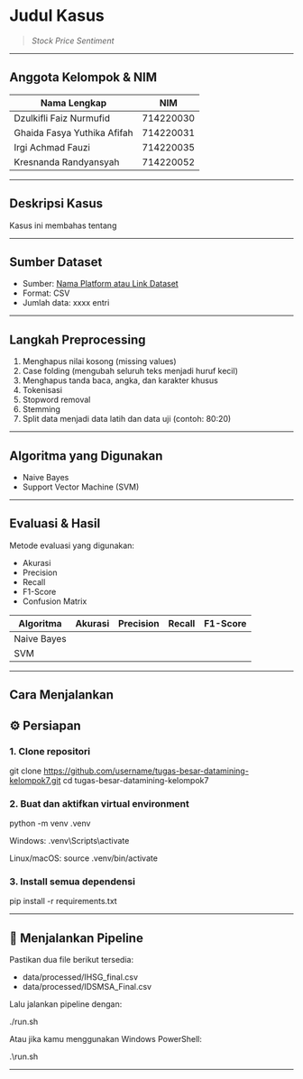 # Judul Kasus
> *Stock Price Sentiment*

---

## Anggota Kelompok & NIM

| Nama Lengkap         | NIM          |
|----------------------|--------------|
| Dzulkifli Faiz Nurmufid         | 714220030   |
| Ghaida Fasya Yuthika Afifah       | 714220031   |
| Irgi Achmad Fauzi       | 714220035   |
| Kresnanda Randyansyah       | 714220052   |

---

## Deskripsi Kasus

Kasus ini membahas tentang 

---

## Sumber Dataset

- Sumber: [Nama Platform atau Link Dataset](https://linkdataset.com)
- Format: CSV 
- Jumlah data: xxxx entri

---

## Langkah Preprocessing

1. Menghapus nilai kosong (missing values)
2. Case folding (mengubah seluruh teks menjadi huruf kecil)
3. Menghapus tanda baca, angka, dan karakter khusus
4. Tokenisasi
5. Stopword removal
6. Stemming
7. Split data menjadi data latih dan data uji (contoh: 80:20)

---

## Algoritma yang Digunakan

- Naive Bayes
- Support Vector Machine (SVM)


---

## Evaluasi & Hasil

Metode evaluasi yang digunakan:

- Akurasi
- Precision
- Recall
- F1-Score
- Confusion Matrix


| Algoritma         | Akurasi | Precision | Recall | F1-Score |
|-------------------|---------|-----------|--------|----------|
| Naive Bayes       |    |      |   |     |
| SVM               |    |      |   |     |

---

## Cara Menjalankan

## ⚙️ Persiapan

### 1. Clone repositori

git clone https://github.com/username/tugas-besar-datamining-kelompok7.git
cd tugas-besar-datamining-kelompok7

### 2. Buat dan aktifkan virtual environment

python -m venv .venv

Windows:
.venv\Scripts\activate

Linux/macOS:
source .venv/bin/activate

### 3. Install semua dependensi

pip install -r requirements.txt

---

## 🧪 Menjalankan Pipeline

Pastikan dua file berikut tersedia:

- data/processed/IHSG_final.csv
- data/processed/IDSMSA_Final.csv

Lalu jalankan pipeline dengan:

./run.sh

Atau jika kamu menggunakan Windows PowerShell:

.\run.sh

---

